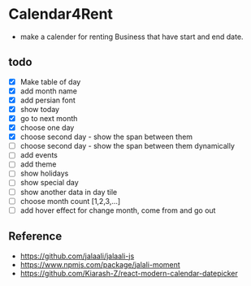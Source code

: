 # Calendar4Rent

- make a calender for renting Business that have start and end date.

## todo

- [x] Make table of day
- [x] add month name
- [x] add persian font
- [x] show today
- [x] go to next month
- [x] choose one day
- [x] choose second day - show the span between them
- [ ] choose second day - show the span between them dynamically
- [ ] add events
- [ ] add theme
- [ ] show holidays
- [ ] show special day
- [ ] show another data in day tile
- [ ] choose month count [1,2,3,...]
- [ ] add hover effect for change month, come from and go out

## Reference

- https://github.com/jalaali/jalaali-js
- https://www.npmjs.com/package/jalali-moment
- https://github.com/Kiarash-Z/react-modern-calendar-datepicker
